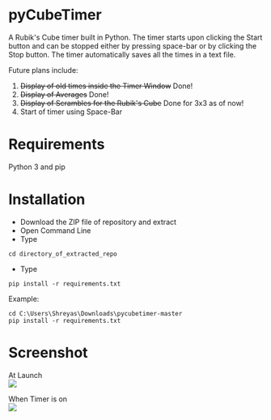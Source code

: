 # pyCubeTimer
A Rubik's Cube timer built in Python. The timer starts upon clicking the Start button and can be stopped either by pressing space-bar or by clicking the Stop button. The timer automatically saves all the times in a text file. 

Future plans include:
1. ~~Display of old times inside the Timer Window~~ Done!
2. ~~Display of Averages~~ Done!
3. ~~Display of Scrambles for the Rubik's Cube~~ Done for 3x3 as of now!
4. Start of timer using Space-Bar

# Requirements
Python 3 and pip

# Installation
* Download the ZIP file of repository and extract
* Open Command Line
* Type
```
cd directory_of_extracted_repo
```
* Type 
```
pip install -r requirements.txt
```

Example:
```
cd C:\Users\Shreyas\Downloads\pycubetimer-master
pip install -r requirements.txt
```

# Screenshot
At Launch  
![](https://raw.githubusercontent.com/sggts04/pycubetimer/master/screenshots/screenshot1.PNG)

When Timer is on  
![](https://raw.githubusercontent.com/sggts04/pycubetimer/master/screenshots/screenshot2.PNG)
